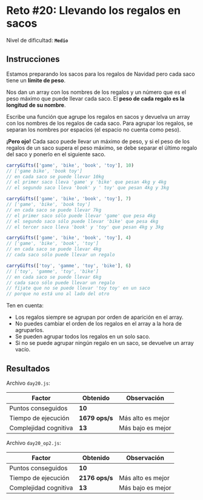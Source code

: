 # Reto #20: Llevando los regalos en sacos

Nivel de dificultad: **`Medio`**

## Instrucciones

Estamos preparando los sacos para los regalos de Navidad pero cada saco tiene un **límite de peso**.

Nos dan un array con los nombres de los regalos y un número que es el peso máximo que puede llevar cada saco. El **peso de cada regalo es la longitud de su nombre**.

Escribe una función que agrupe los regalos en sacos y devuelva un array con los nombres de los regalos de cada saco. Para agrupar los regalos, se separan los nombres por espacios (el espacio no cuenta como peso).

**¡Pero ojo!** Cada saco puede llevar un máximo de peso, y si el peso de los regalos de un saco supera el peso máximo, se debe separar el último regalo del saco y ponerlo en el siguiente saco.

``` javascript
carryGifts(['game', 'bike', 'book', 'toy'], 10)
// ['game bike', 'book toy']
// en cada saco se puede llevar 10kg
// el primer saco lleva 'game' y 'bike' que pesan 4kg y 4kg
// el segundo saco lleva 'book' y ' toy' que pesan 4kg y 3kg

carryGifts(['game', 'bike', 'book', 'toy'], 7)
// ['game', 'bike', 'book toy']
// en cada saco se puede llevar 7kg
// el primer saco sólo puede llevar 'game' que pesa 4kg
// el segundo saco sólo puede llevar 'bike' que pesa 4kg
// el tercer saco lleva 'book' y 'toy' que pesan 4kg y 3kg

carryGifts(['game', 'bike', 'book', 'toy'], 4)
// ['game', 'bike', 'book', 'toy']
// en cada saco se puede llevar 4kg
// cada saco sólo puede llevar un regalo

carryGifts(['toy', 'gamme', 'toy', 'bike'], 6)
// ['toy', 'gamme', 'toy', 'bike']
// en cada saco se puede llevar 6kg
// cada saco sólo puede llevar un regalo
// fíjate que no se puede llevar 'toy toy' en un saco
// porque no está uno al lado del otro
```

Ten en cuenta:

* Los regalos siempre se agrupan por orden de aparición en el array.
* No puedes cambiar el orden de los regalos en el array a la hora de agruparlos.
* Se pueden agrupar todos los regalos en un solo saco.
* Si no se puede agrupar ningún regalo en un saco, se devuelve un array vacío.

## Resultados

Archivo `day20.js`:

| Factor | Obtenido | Observación |
| ------ | ------ | ------ |
| Puntos conseguidos | **10** |  |
| Tiempo de ejecución | **1679 ops/s** | Más alto es mejor
| Complejidad cognitiva | **13** | Más bajo es mejor

Archivo `day20_op2.js`:

| Factor | Obtenido | Observación |
| ------ | ------ | ------ |
| Puntos conseguidos | **10** |  |
| Tiempo de ejecución | **2176 ops/s** | Más alto es mejor
| Complejidad cognitiva | **13** | Más bajo es mejor
